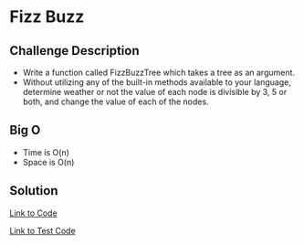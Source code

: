 # Fizz Buzz


## Challenge Description
* Write a function called FizzBuzzTree which takes a tree as an argument.
* Without utilizing any of the built-in methods available to your language, determine weather or not the value of each node is divisible by 3, 5 or both, and change the value of each of the nodes.

## Big O
* Time is O(n)
* Space is O(n)


## Solution

[Link to Code](src/main/java/fizz_buzz/FizzBuzz.java)

[Link to Test Code](./src/test/java/breadth_first/AppTest.java)


